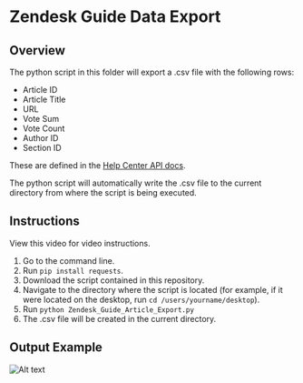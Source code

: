 # Zendesk Guide Data Export

## Overview
The python script in this folder will export a .csv file with the following rows:
* Article ID
* Article Title
* URL
* Vote Sum
* Vote Count
* Author ID
* Section ID

These are defined in the [Help Center API docs](https://developer.zendesk.com/rest_api/docs/help_center/articles).

The python script will automatically write the .csv file to the current directory from where the script is being executed.

## Instructions 
View this video for video instructions.

1. Go to the command line.
2. Run `pip install requests`.
3. Download the script contained in this repository.
5. Navigate to the directory where the script is located (for example, if it were located on the desktop, run `cd /users/yourname/desktop`).
6. Run `python Zendesk_Guide_Article_Export.py` 
7. The .csv file will be created in the current directory.

## Output Example
![Alt text](https://monosnap.com/image/D159nevBEvchajbA6Hows1aKGCUOgt.png)

